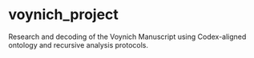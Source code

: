 # voynich_project
Research and decoding of the Voynich Manuscript using Codex-aligned ontology and recursive analysis protocols.
